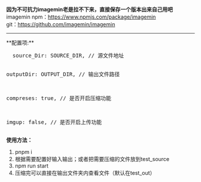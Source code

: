 **因为不可抗力imagemin老是拉不下来，直接保存一个版本出来自己用吧**<br/>
imagemin npm：https://www.npmjs.com/package/imagemin<br/>
git：https://github.com/imagemin/imagemin<br/>
<hr/>
**配置项:**
<pre>
  source_Dir: SOURCE_DIR, // 源文件地址

  outputDir: OUTPUT_DIR, // 输出文件路径
  
  compreses: true, // 是否开启压缩功能
  
  imgup: false, // 是否开启上传功能
</pre>

**使用方法：**
<ol>
<li>pnpm i</li>
<li>根据需要配置好输入输出；或者把需要压缩的文件放到test_source</li>
<li>npm run start</li>
<li>压缩完可以直接在输出文件夹内查看文件（默认在test_out）</li>
</ol>
